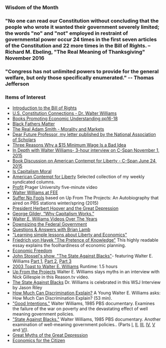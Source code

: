 ### Wisdom of the Month

### "No one can read our Constitution without concluding that the people who wrote it wanted their government severely limited; the words "no" and "not" employed in restraint of governmental power occur 24 times in the first seven articles of the Constitution and 22 more times in the Bill of Rights. – Richard M. Ebeling, "The Real Meaning of Thanksgiving" November 2016

### "Congress has not unlimited powers to provide for the general welfare, but only those specifically enumerated." -- Thomas Jefferson

### Items of Interest 

* [Introduction to the Bill of Rights](https://www.statutes-of-limitations.com/news/read/introduction-to-the-bill-of-rights)
* [U.S. Constitution Connections - Dr. Walter Williams](https://www.youtube.com/watch?v=ga9sOh0BwLc&feature=youtu.be)
* [Books Promoting Economic Understanding pp16-18](/Libertas.pdf)
* [Black Fathers Matter](https://www.bing.com/videos/search?q=why+black+fathers+matter&view=detail&mid=C2562C1104691294AFAAC2562C1104691294AFAA&FORM=VIRE)
* [The Real Adam Smith - Morality and Markets](http://freetochoose.tv/program.php?id=adam_smith_morality&series=adam_smith) 
* [Dear Future Professor, my letter published by the National Association of Scholars](https://www.nas.org/articles/dear_future_professor_what_ive_learned_about_teaching_well)
* [Three Reasons Why a $15 Minimum Wage Is a Bad Idea](http://tinyurl.com/jg6hu4p) 
* [In Depth with Walter Williams- 3-hour interview on C-Span November 1, 2015](http://www.c-span.org/video/?326444-1/depth-walter-williams) 
* [Book Discussion on American Contempt for Liberty - C-Span June 24, 2015](http://www.c-span.org/video/?326747-1/walter-williams-american-contempt-liberty) 
* [Is Capitalism Moral](http://prageruniversity.com/History/Is-Capitalism-Moral.html#.Vfcqb_-FNjo)
* [American Contempt for Liberty](http://www.hooverpress.org/productdetails.cfm?PC=1630) Selected collection of my weekly syndicated columns.
* [Profit](https://www.youtube.com/watch?v=tdHwewUuXBg) Prager University five-minute video
* [Walter Williams at FEE](http://www.fee.org/the_freeman/detail/walter-williams-at-fee)
* [Suffer No Fools](https://vimeo.com/87869924) based on Up From The Projects: An Autobiography that aired on PBS stations winter/spring (2015)
* [President Herbert Hoover and the Great Depression](http://www.prageruniversity.com/History/Hoover-and-the-Great-Depression.html#.U58wRY1OWot)
* [George Gilder, “Why Capitalism Works.”](http://www.prageruniversity.com/Economics/Why-Capitalism-Works.html#.Ux20p42Yaot)
* [Walter E. Williams Videos Over The Years](http://libertypenblog.blogspot.com/p/walter-e-williams.html)
* [Downsizing the Federal Government](https://www.youtube.com/watch?v=vwKpT7P9OiU&list=PL2w2AA116bYVv4ErpI79O5jI-zpdifAGx&utm_source=Cato+Institute+Emails&utm_campaign=b0d35ec0a2-DownsizingGovernment_VideoSeries&utm_medium=email&utm_term=0_395878584c-b0d35ec0a2-141728562&mc_cid=b0d35ec0a2&mc_eid=277980ee38)
* [Questions & Answers with Brian Lamb](http://www.c-spanvideo.org/program/304675-1)
* ["Learning simple lessons about Liberty and Economics"](http://www.learnliberty.org/)
* [Friedrich von Hayek "The Pretence of Knowledge"](http://www.nobelprize.org/nobel_prizes/economics/laureates/1974/hayek-lecture.html) This highly readable essay explains the foolhardiness of economic planning.
* [Economic Freedom](http://www.youtube.com/user/EconFree)
* [John Stossel's show, "The State Against Blacks"](http://www.youtube.com/watch?v=85OIBOSJTwg)- featuring Walter E. Williams [Part 1](http://www.youtube.com/watch?v=85OIBOSJTwg), [Part 2](http://www.youtube.com/watch?v=3Kij_TtBXU8&NR=1), [Part 3](http://www.youtube.com/watch?v=AGnfjRStNok&NR=1)
* [2003 Toast to Walter E. Williams](https://www.bing.com/videos/search?q=%E2%80%A22003+Toast+to+Walter+E.+Williams&src=IE-SearchBox&ru=%2fsearch%3fq%3d%25E2%2580%25A22003%2bToast%2bto%2bWalter%2bE.%2bWilliams%26src%3dIE-SearchBox%26FORM%3dIESR4N&view=detail&mmscn=vwrc&mid=7E9EE45537516CCC43847E9EE45537516CCC4384&FORM=WRVORC) Runtime: 1.5 hours
* [Up From the Projects](http://www.youtube.com/watch?v=7butJGdUmK0) Walter E. Williams slays myths in an interview with Nick Gillespie in this Reason.tv video.
* [The State Against Blacks](http://online.wsj.com/article/SB10001424052748704881304576094221050061598.html?mod=WSJ_Opinion_LEADTop) Dr. Williams is celebrated in this WSJ Interview by Jason Riley
* [How Much Can Discrimination Explain?](http://www.youtube.com/watch?v=KKgHc6bWqZ4) A Young Walter E. Williams asks: How Much Can Discrimination Explain? (53 min).
* ["Good Intentions."](http://www.youtube.com/watch?v=P1r-r6iLBEI&feature=PlayList&p=8F6669EBA4AD450E&index=0&playnext=1) Walter Williams, 1985 PBS documentary. Examines the failure of the war on poverty and the devastating effect of well meaning government policies.
* ["State Against Blacks."](http://www.youtube.com/watch?v=jwGWDis2dJw&feature=related) Walter Williams, 1985 PBS documentary. Another examination of well-meaning government policies.. (Parts [I](http://www.youtube.com/watch?v=jwGWDis2dJw&feature=related), [II](http://www.youtube.com/watch?v=_r9H4X26faU&feature=related), [III](http://www.youtube.com/watch?v=CPQXAVv_OEk&feature=related), [IV](http://www.youtube.com/watch?v=vlIi7Pg9osM&feature=related), [V](http://www.youtube.com/watch?v=1vd4aqgVC5Y&feature=related) and [VI](http://www.youtube.com/watch?v=zWvyTQlkqsk&feature=related)).
* [Great Myths of the Great Depression](/miscellaneous/GreatMythsOfTheGreatDepression.pdf)
* [Economics for the Citizen](https://www.capitalismmagazine.com/2005/01/economics-for-the-citizen-part-1/)
